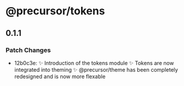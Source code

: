 # @precursor/tokens

## 0.1.1

### Patch Changes

-   12b0c3e: ✨ Introduction of the tokens module
    ✨ Tokens are now integrated into theming
    ✨ @precursor/theme has been completely redesigned and is now more flexable
